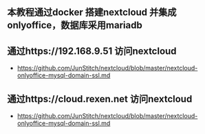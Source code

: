 ## 本教程通过docker 搭建nextcloud 并集成onlyoffice，数据库采用mariadb

## 通过https://192.168.9.51 访问nextcloud

* https://github.com/JunStitch/nextcloud/blob/master/nextcloud-onlyoffice-mysql-domain-ssl.md

## 通过https://cloud.rexen.net 访问nextcloud

* https://github.com/JunStitch/nextcloud/blob/master/nextcloud-onlyoffice-mysql-domain-ssl.md


